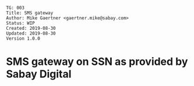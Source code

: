 ```
TG: 003
Title: SMS gateway
Author: Mike Gaertner <gaertner.mike@sabay.com>
Status: WIP
Created: 2019-08-30
Updated: 2019-08-30
Version 1.0.0
```

SMS gateway on SSN as provided by Sabay Digital
===============================================